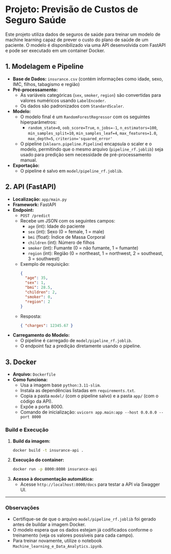 # Projeto: Previsão de Custos de Seguro Saúde

Este projeto utiliza dados de seguros de saúde para treinar um modelo de machine learning capaz de prever o custo do plano de saúde de um paciente. O modelo é disponibilizado via uma API desenvolvida com FastAPI e pode ser executado em um container Docker.

## 1. Modelagem e Pipeline

- **Base de Dados:** `insurance.csv` (contém informações como idade, sexo, IMC, filhos, tabagismo e região)
- **Pré-processamento:**
  - As variáveis categóricas (`sex`, `smoker`, `region`) são convertidas para valores numéricos usando `LabelEncoder`.
  - Os dados são padronizados com `StandardScaler`.
- **Modelo:**
  - O modelo final é um `RandomForestRegressor` com os seguintes hiperparâmetros:
    - `random_state=0`, `oob_score=True`, `n_jobs=-1`, `n_estimators=100`, `min_samples_split=10`, `min_samples_leaf=4`, `max_features=1.0`, `max_depth=5`, `criterion='squared_error'`
  - O pipeline (`sklearn.pipeline.Pipeline`) encapsula o scaler e o modelo, permitindo que o mesmo arquivo (`pipeline_rf.joblib`) seja usado para predição sem necessidade de pré-processamento manual.
- **Exportação:**
  - O pipeline é salvo em `model/pipeline_rf.joblib`.

## 2. API (FastAPI)

- **Localização:** `app/main.py`
- **Framework:** FastAPI
- **Endpoint:**
  - `POST /predict`
  - Recebe um JSON com os seguintes campos:
    - `age` (int): Idade do paciente
    - `sex` (int): Sexo (0 = female, 1 = male)
    - `bmi` (float): Índice de Massa Corporal
    - `children` (int): Número de filhos
    - `smoker` (int): Fumante (0 = não fumante, 1 = fumante)
    - `region` (int): Região (0 = northeast, 1 = northwest, 2 = southeast, 3 = southwest)
  - Exemplo de requisição:
    ```json
    {
      "age": 35,
      "sex": 1,
      "bmi": 28.5,
      "children": 2,
      "smoker": 0,
      "region": 2
    }
    ```
  - Resposta:
    ```json
    { "charges": 12345.67 }
    ```
- **Carregamento do Modelo:**
  - O pipeline é carregado de `model/pipeline_rf.joblib`.
  - O endpoint faz a predição diretamente usando o pipeline.

## 3. Docker

- **Arquivo:** `Dockerfile`
- **Como funciona:**
  - Usa a imagem base `python:3.11-slim`.
  - Instala as dependências listadas em `requirements.txt`.
  - Copia a pasta `model/` (com o pipeline salvo) e a pasta `app/` (com o código da API).
  - Expõe a porta 8000.
  - Comando de inicialização: `uvicorn app.main:app --host 0.0.0.0 --port 8000`

### Build e Execução

1. **Build da imagem:**
   ```sh
   docker build -t insurance-api .
   ```
2. **Execução do container:**
   ```sh
   docker run -p 8000:8000 insurance-api
   ```
3. **Acesso à documentação automática:**
   - Acesse `http://localhost:8000/docs` para testar a API via Swagger UI.

---

### Observações
- Certifique-se de que o arquivo `model/pipeline_rf.joblib` foi gerado antes de buildar a imagem Docker.
- O modelo espera que os dados estejam já codificados conforme o treinamento (veja os valores possíveis para cada campo).
- Para treinar novamente, utilize o notebook `Machine_learning_e_Data_Analytics.ipynb`.

